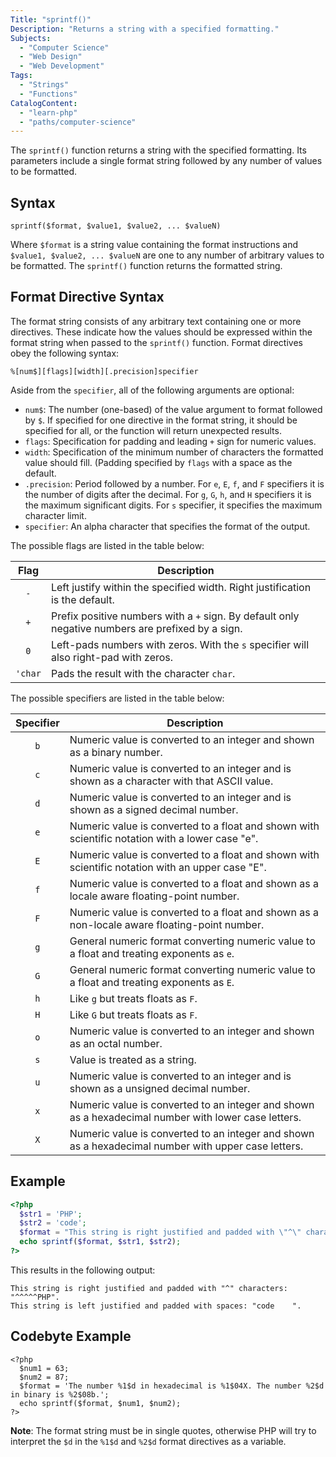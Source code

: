 ```yaml
---
Title: "sprintf()"
Description: "Returns a string with a specified formatting."
Subjects:
  - "Computer Science"
  - "Web Design"
  - "Web Development"
Tags:
  - "Strings"
  - "Functions"
CatalogContent:
  - "learn-php"
  - "paths/computer-science"
---
```


The `sprintf()` function returns a string with the specified formatting. Its parameters include a single format string followed by any number of values to be formatted.

## Syntax

```pseudo
sprintf($format, $value1, $value2, ... $valueN)
```

Where `$format` is a string value containing the format instructions and `$value1, $value2, ... $valueN` are one to any number of arbitrary values to be formatted. The `sprintf()` function returns the formatted string.

## Format Directive Syntax

The format string consists of any arbitrary text containing one or more directives. These indicate how the values should be expressed within the format string when passed to the `sprintf()` function. Format directives obey the following syntax:

```pseudo
%[num$][flags][width][.precision]specifier
```

Aside from the `specifier`, all of the following arguments are optional:

- `num$`: The number (one-based) of the value argument to format followed by `$`. If specified for one directive in the format string, it should be specified for all, or the function will return unexpected results.
- `flags`: Specification for padding and leading `+` sign for numeric values.
- `width`: Specification of the minimum number of characters the formatted value should fill. (Padding specified by `flags` with a space as the default.
- `.precision`: Period followed by a number. For `e`, `E`, `f`, and `F` specifiers it is the number of digits after the decimal. For `g`, `G`, `h`, and `H` specifiers it is the maximum significant digits. For `s` specifier, it specifies the maximum character limit.
- `specifier`: An alpha character that specifies the format of the output.

The possible flags are listed in the table below:

|  Flag   | Description                                                                                       |
| :-----: | ------------------------------------------------------------------------------------------------- |
|   `-`   | Left justify within the specified width. Right justification is the default.                      |
|   `+`   | Prefix positive numbers with a `+` sign. By default only negative numbers are prefixed by a sign. |
|   `0`   | Left-pads numbers with zeros. With the `s` specifier will also right-pad with zeros.              |
| `'char` | Pads the result with the character `char`.                                                        |

The possible specifiers are listed in the table below:

| Specifier | Description                                                                                         |
| :-------: | --------------------------------------------------------------------------------------------------- |
|    `b`    | Numeric value is converted to an integer and shown as a binary number.                              |
|    `c`    | Numeric value is converted to an integer and is shown as a character with that ASCII value.         |
|    `d`    | Numeric value is converted to an integer and is shown as a signed decimal number.                   |
|    `e`    | Numeric value is converted to a float and shown with scientific notation with a lower case "e".     |
|    `E`    | Numeric value is converted to a float and shown with scientific notation with an upper case "E".    |
|    `f`    | Numeric value is converted to a float and shown as a locale aware floating-point number.            |
|    `F`    | Numeric value is converted to a float and shown as a non-locale aware floating-point number.        |
|    `g`    | General numeric format converting numeric value to a float and treating exponents as `e`.           |
|    `G`    | General numeric format converting numeric value to a float and treating exponents as `E`.           |
|    `h`    | Like `g` but treats floats as `F`.                                                                  |
|    `H`    | Like `G` but treats floats as `F`.                                                                  |
|    `o`    | Numeric value is converted to an integer and shown as an octal number.                              |
|    `s`    | Value is treated as a string.                                                                       |
|    `u`    | Numeric value is converted to an integer and is shown as a unsigned decimal number.                 |
|    `x`    | Numeric value is converted to an integer and shown as a hexadecimal number with lower case letters. |
|    `X`    | Numeric value is converted to an integer and shown as a hexadecimal number with upper case letters. |

## Example

```php
<?php
  $str1 = 'PHP';
  $str2 = 'code';
  $format = "This string is right justified and padded with \"^\" characters: \"%'^8s\".  \nThis string is left justified and padded with spaces: \"%-8s\".";
  echo sprintf($format, $str1, $str2);
?>
```

This results in the following output:

```shell
This string is right justified and padded with "^" characters: "^^^^^PHP".
This string is left justified and padded with spaces: "code    ".
```

## Codebyte Example

```codebyte/php
<?php
  $num1 = 63;
  $num2 = 87;
  $format = 'The number %1$d in hexadecimal is %1$04X. The number %2$d in binary is %2$08b.';
  echo sprintf($format, $num1, $num2);
?>
```

**Note**: The format string must be in single quotes, otherwise PHP will try to interpret the `$d` in the `%1$d` and `%2$d` format directives as a variable.
